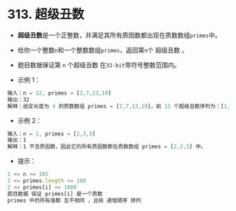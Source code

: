 # 313. 超级丑数

- **超级丑数**是一个正整数，并满足其所有质因数都出现在质数数组`primes`中。

- 给你一个整数`n`和一个整数数组`primes`，返回第`n`个 超级丑数 。

- 题目数据保证第 `n` 个超级丑数 在`32-bit`带符号整数范围内。

 

- 示例 1：
```js
输入：n = 12, primes = [2,7,13,19]
输出：32 
解释：给定长度为 4 的质数数组 primes = [2,7,13,19]，前 12 个超级丑数序列为：[1,2,4,7,8,13,14,16,19,26,28,32]。
```

- 示例 2：
```js
输入：n = 1, primes = [2,3,5]
输出：1
解释：1 不含质因数，因此它的所有质因数都在质数数组 primes = [2,3,5] 中。
```

- 提示：
```js
1 <= n <= 105
1 <= primes.length <= 100
2 <= primes[i] <= 1000
题目数据 保证 primes[i] 是一个质数
primes 中的所有值都 互不相同 ，且按 递增顺序 排列
```